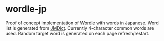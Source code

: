 # wordle-jp

Proof of concept implementation of [Wordle](https://www.powerlanguage.co.uk/wordle/) with words in Japanese. Word list is generated from [JMDict](https://www.edrdg.org/jmdict/j_jmdict.html). Currently 4-character common words are used. Random target word is generated on each page refresh/restart.
